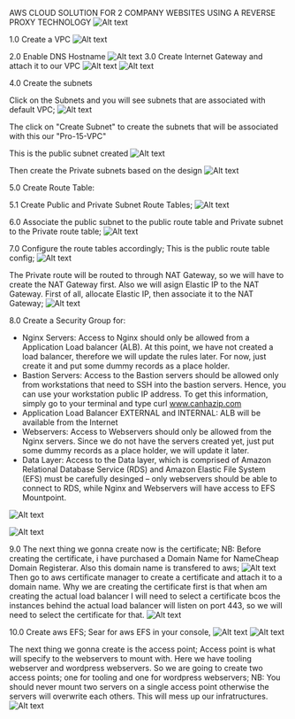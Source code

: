 AWS CLOUD SOLUTION FOR 2 COMPANY WEBSITES USING A REVERSE PROXY TECHNOLOGY
![Alt text](image.png)

1.0 Create a VPC
![Alt text](image-1.png)

2.0 Enable DNS Hostname
![Alt text](image-2.png)
3.0 Create Internet Gateway and attach it to our VPC
![Alt text](image-3.png)
![Alt text](image-4.png)

4.0 Create the subnets

Click on the Subnets and you will see subnets that are associated with default VPC;
![Alt text](image-5.png)

The click on "Create Subnet" to create the subnets that will be associated with this our "Pro-15-VPC"

This is the public subnet created
![Alt text](image-6.png)

Then create the Private subnets based on the design
![Alt text](image-7.png)

5.0 Create Route Table:

5.1 Create Public and Private Subnet Route Tables;
![Alt text](image-8.png)

6.0 Associate the public subnet to the public route table and Private subnet to the Private route table;
![Alt text](image-9.png)

7.0 Configure the route tables accordingly;
This is the public route table config;
![Alt text](image-10.png)

The Private route will be routed to through NAT Gateway, so we will have to create the NAT Gateway first. Also we will asign Elastic IP to the NAT Gateway.
First of all, allocate Elastic IP, then associate it to the NAT Gateway;
![Alt text](image-11.png)

8.0 Create a Security Group for:
* Nginx Servers: Access to Nginx should only be allowed from a Application Load balancer (ALB). At this point, we have not created a load balancer, therefore we will update the rules later. For now, just create it and put some dummy records as a place holder.
* Bastion Servers: Access to the Bastion servers should be allowed only from workstations that need to SSH into the bastion servers. Hence, you can use your workstation public IP address. To get this information, simply go to your terminal and type curl www.canhazip.com
* Application Load Balancer EXTERNAL and INTERNAL: ALB will be available from the Internet
* Webservers: Access to Webservers should only be allowed from the Nginx servers. Since we do not have the servers created yet, just put some dummy records as a place holder, we will update it later.
* Data Layer: Access to the Data layer, which is comprised of Amazon Relational Database Service (RDS) and Amazon Elastic File System (EFS) must be carefully desinged – only webservers should be able to connect to RDS, while Nginx and Webservers will have access to EFS Mountpoint.

![Alt text](image-12.png)

![Alt text](image-13.png)

9.0 The next thing we gonna create now is the certificate;
NB: Before creating the certificate, i have purchased a Domain Name for NameCheap Domain Registerar. Also this domain name is transfered to aws;
![Alt text](image-14.png)
Then go to aws certificate manager to create a certificate and attach it to a domain name. Why we are creating the certificate first is that when am creating the actual load balancer I will need to select a certificate bcos the instances behind the actual load balancer will listen on port 443, so we will need to select the certificate for that.
![Alt text](image-15.png)

10.0 Create aws EFS;
Sear for aws EFS in your console, 
![Alt text](image-16.png)
![Alt text](image-17.png)

The next thing we gonna create is the access point; 
Access point is what will specify to the webservers to mount with. Here we have tooling webserver and wordpress webservers. So we are going to create two access points; one for tooling and one for wordpress webservers;
NB: You should never mount two servers on a single access point otherwise the servers will overwrite each others. This will mess up our infratructures.
![Alt text](image-18.png)

